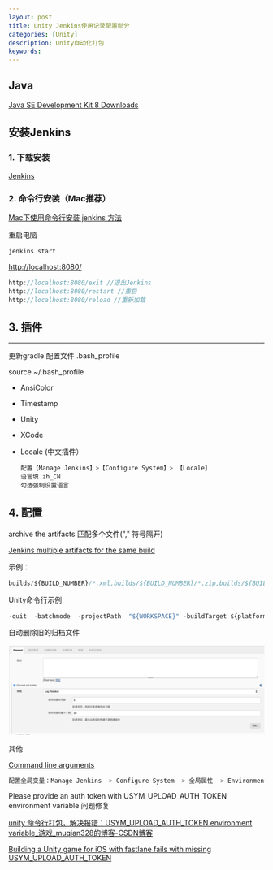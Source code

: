 ```yaml
---
layout: post
title: Unity Jenkins使用记录配置部分
categories: [Unity]
description: Unity自动化打包
keywords: 
---
```


## Java

[Java SE Development Kit 8 Downloads](https://www.oracle.com/technetwork/java/javase/downloads/jdk8-downloads-2133151.html)

## 安装Jenkins

### 1. 下载安装

[Jenkins](https://jenkins.io/zh/)

### 2. 命令行安装（Mac推荐）

[Mac下使用命令行安装 jenkins 方法](https://www.jianshu.com/p/5b5306a32fae)

重启电脑

```jsx
jenkins start
```

[http://localhost:8080/](http://localhost:8080/login?from=%2F)

```jsx
http://localhost:8080/exit //退出Jenkins
http://localhost:8080/restart //重启
http://localhost:8080/reload //重新加载
```

## 3. 插件

---

更新gradle 配置文件 .bash_profile

source ~/.bash_profile

- AnsiColor
- Timestamp
- Unity
- XCode
- Locale (中文插件）

    ```jsx
    配置【Manage Jenkins】>【Configure System】> 【Locale】
    语言填 zh_CN
    勾选强制设置语言
    ```

## 4. 配置

archive the artifacts 匹配多个文件("," 符号隔开)

[Jenkins multiple artifacts for the same build](https://stackoverflow.com/questions/32823684/jenkins-multiple-artifacts-for-the-same-build)

示例：

```jsx
builds/${BUILD_NUMBER}/*.xml,builds/${BUILD_NUMBER}/*.zip,builds/${BUILD_NUMBER}/**/*.zip,builds/${BUILD_NUMBER}/**/*.obb,builds/${BUILD_NUMBER}/**/build/outputs/apk/debug/*.apk,builds/${BUILD_NUMBER}/**/build/outputs/apk/release/*.apk
```

Unity命令行示例

```jsx
-quit  -batchmode  -projectPath  "${WORKSPACE}" -buildTarget ${platform} -executeMethod  GameBear.SmartBuild.Internal.SmartBuilderJenkins.Build -logFile "${WORKSPACE}/builds/${BUILD_NUMBER}/unity3d_defineSymbols.log"  -silent-crashes -bbBuildPath "${WORKSPACE}/builds/${BUILD_NUMBER}" -bbVersion ${version} -bbDevelopment ${development} -bbGenerateBundle ${generateBundle} -bbKeystoreName android_release.keystore -bbKeystorePass 123456 -bbIsSplit ${isObb} -bbIsBuildBundle ${isBuildBundle} -bbBundleVersion ${bundleVersion} -bbDisableGm ${disableGm} -bbEnableTuto ${enableTuto} -bbAutoLogin ${autoLogin} -bbPingServer ${pingServer} -bbEnableMusic ${enableMusic} -bbConfigName ${configName} -bbCdnType ${cdnType} cat unity.log | grep error
```

自动删除旧的归档文件

![1](/Img/Unity/Jenkins/1.png)

其他

[Command line arguments](https://docs.unity3d.com/Manual/CommandLineArguments.html)

```jsx
配置全局变量：Manage Jenkins -> Configure System -> 全局属性 -> Environment
```

Please provide an auth token with USYM_UPLOAD_AUTH_TOKEN environment variable 问题修复

[unity 命令行打包，解决报错：USYM_UPLOAD_AUTH_TOKEN environment variable_游戏_muqian328的博客-CSDN博客](https://blog.csdn.net/muqian328/article/details/102388521)

[Building a Unity game for iOS with fastlane fails with missing USYM_UPLOAD_AUTH_TOKEN](https://stackoverflow.com/questions/59637428/building-a-unity-game-for-ios-with-fastlane-fails-with-missing-usym-upload-auth)